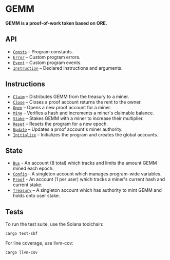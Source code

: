 # GEMM

**GEMM is a proof-of-work token based on ORE.**


## API
- [`Consts`](api/src/consts.rs) – Program constants.
- [`Error`](api/src/error.rs) – Custom program errors.
- [`Event`](api/src/error.rs) – Custom program events.
- [`Instruction`](api/src/instruction.rs) – Declared instructions and arguments.

## Instructions
- [`Claim`](program/src/claim.rs) – Distributes GEMM from the treasury to a miner.
- [`Close`](program/src/close.rs) – Closes a proof account returns the rent to the owner.
- [`Open`](program/src/open.rs) – Opens a new proof account for a miner.
- [`Mine`](program/src/mine.rs) – Verifies a hash and increments a miner's claimable balance.
- [`Stake`](program/src/stake.rs) – Stakes GEMM with a miner to increase their multiplier.
- [`Reset`](program/src/reset.rs) – Resets the program for a new epoch.
- [`Update`](program/src/update.rs) – Updates a proof account's miner authority.
- [`Initialize`](program/src/initialize.rs) – Initializes the program and creates the global accounts.

## State
 - [`Bus`](api/src/state/bus.rs) - An account (8 total) which tracks and limits the amount GEMM mined each epoch.
 - [`Config`](api/src/state/config.rs) – A singleton account which manages program-wide variables.
 - [`Proof`](api/src/state/proof.rs) - An account (1 per user) which tracks a miner's current hash and current stake.
 - [`Treasury`](api/src/state/treasury.rs) – A singleton account which has authority to mint GEMM and holds onto user stake.


## Tests

To run the test suite, use the Solana toolchain: 

```
cargo test-sbf
```

For line coverage, use llvm-cov:

```
cargo llvm-cov
```
